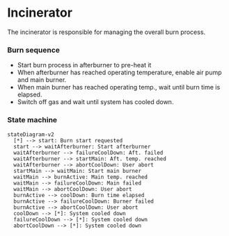 # Incinerator
The incinerator is responsible for managing the overall burn process.

### Burn sequence
- Start burn process in afterburner to pre-heat it
- When afterburner has reached operating temperature, enable air pump and main burner.
- When main burner has reached operating temp., wait until burn time is elapsed.
- Switch off gas and wait until system has cooled down.

### State machine
``` mermaid
stateDiagram-v2
  [*] --> start: Burn start requested
  start --> waitAfterburner: Start afterburner
  waitAfterburner --> failureCoolDown: Aft. failed
  waitAfterburner --> startMain: Aft. temp. reached
  waitAfterburner --> abortCoolDown: User abort
  startMain --> waitMain: Start main burner
  waitMain --> burnActive: Main temp. reached
  waitMain --> failureCoolDown: Main failed
  waitMain --> abortCoolDown: User abort
  burnActive --> coolDown: Burn time elapsed
  burnActive --> failureCoolDown: Burner failed
  burnActive --> abortCoolDown: User abort
  coolDown --> [*]: System cooled down
  failureCoolDown --> [*]: System cooled down
  abortCoolDown --> [*]: System cooled down
```
